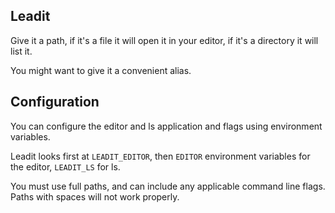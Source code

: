 Leadit
------

Give it a path, if it's a file it will open it in your editor, if it's a directory it will list it.

You might want to give it a convenient alias.

Configuration
-------------

You can configure the editor and ls application and flags using environment variables.

Leadit looks first at `LEADIT_EDITOR`, then `EDITOR` environment variables for the editor,
`LEADIT_LS` for ls.

You must use full paths, and can include any applicable command line flags.  Paths with 
spaces will not work properly.

